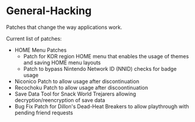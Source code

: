 # General-Hacking

Patches that change the way applications work.

Current list of patches:
- HOME Menu Patches
    - Patch for KOR region HOME menu that enables the usage of themes and saving HOME menu layouts
    - Patch to bypass Nintendo Network ID (NNID) checks for badge usage
- Niconico Patch to allow usage after discontinuation
- Recochoku Patch to allow usage after discoontinuation
- Save Data Tool for Snack World Trejarers allowing decryption/reencryption of save data
- Bug Fix Patch for Dillon's Dead-Heat Breakers to allow playthrough with pending friend requests
